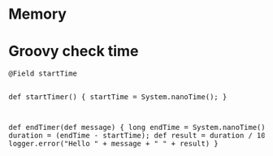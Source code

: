 # Memory

<h1>Groovy check time</h1>
<pre>
@Field startTime

def startTimer() {
    startTime = System.nanoTime();
}

def endTimer(def message) {
    long endTime = System.nanoTime();
    long duration = (endTime - startTime);
    def result = duration / 1000000
    logger.error("Hello " + message + " " + result)
}
</pre>
